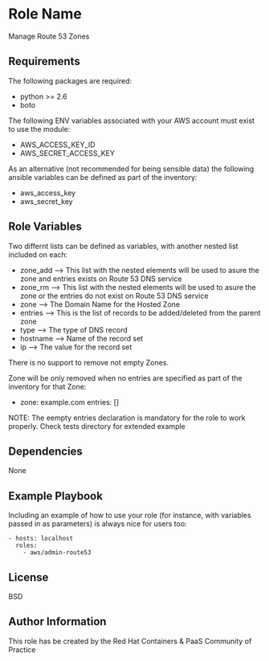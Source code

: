 Role Name
=========

Manage Route 53 Zones

Requirements
------------

The following packages are required:

  - python >= 2.6
  - boto

The following ENV variables associated with your AWS account must exist to use the module:

  - AWS_ACCESS_KEY_ID
  - AWS_SECRET_ACCESS_KEY

As an alternative (not recommended for being sensible data) the following ansible variables can be defined as part of the inventory:
  
  - aws_access_key
  - aws_secret_key

Role Variables
--------------

Two differnt lists can be defined as variables, with another nested list included on each:

  - zone_add --> This list with the nested elements will be used to asure the zone and entries exists on Route 53 DNS service
  - zone_rm --> This list with the nested elements will be used to asure the zone or the entries do not exist on Route 53 DNS service
  - zone --> The Domain Name for the Hosted Zone
  - entries --> This is the list of records to be added/deleted from the parent zone
  - type --> The type of DNS record
  - hostname --> Name of the record set
  - ip --> The value for the record set

There is no support to remove not empty Zones.

Zone will be only removed when no entries are specified as part of the inventory for that Zone:

- zone: example.com
  entries: []

NOTE: The eempty entries declaration is mandatory for the role to work properly. Check tests directory for extended example

Dependencies
------------

None

Example Playbook
----------------

Including an example of how to use your role (for instance, with variables passed in as parameters) is always nice for users too:

    - hosts: localhost
      roles:
        - aws/admin-route53

License
-------

BSD

Author Information
------------------

This role has be created by the Red Hat Containers & PaaS Community of Practice